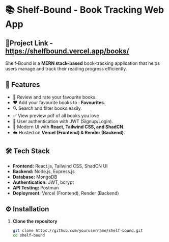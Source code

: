 # 📚 Shelf-Bound - Book Tracking Web App

## 🔗Project Link - https://shelfbound.vercel.app/books/

Shelf-Bound is a **MERN stack-based** book-tracking application that helps users manage and track their reading progress efficiently. 

## 🚀 Features

- 📖 Review and rate your favourite books.
- ❤️ Add your favourite books to : **Favourites**.
- 🔍 Search and filter books easily.
- ✅ View preview pdf of all books you love
- 📝 User authentication with JWT (Signup/Login).
- 🎨 Modern UI with **React, Tailwind CSS, and ShadCN**.
- ☁️ Hosted on **Vercel (Frontend) & Render (Backend)**.

## 🛠️ Tech Stack

- **Frontend:** React.js, Tailwind CSS, ShadCN UI
- **Backend:** Node.js, Express.js
- **Database:** MongoDB
- **Authentication:** JWT, bcrypt
- **API Testing:** Postman
- **Deployment:** Vercel (Frontend), Render (Backend)

## ⚙️ Installation

1. **Clone the repository**
   ```sh
   git clone https://github.com/yourusername/shelf-bound.git
   cd shelf-bound
